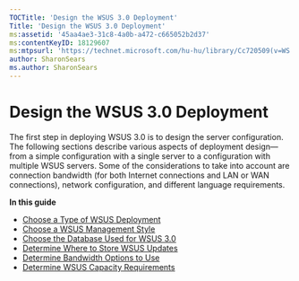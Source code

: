 ```yaml
---
TOCTitle: 'Design the WSUS 3.0 Deployment'
Title: 'Design the WSUS 3.0 Deployment'
ms:assetid: '45aa4ae3-31c8-4a0b-a472-c665052b2d37'
ms:contentKeyID: 18129607
ms:mtpsurl: 'https://technet.microsoft.com/hu-hu/library/Cc720509(v=WS.10)'
author: SharonSears
ms.author: SharonSears
---
```


Design the WSUS 3.0 Deployment
==============================

The first step in deploying WSUS 3.0 is to design the server configuration. The following sections describe various aspects of deployment design—from a simple configuration with a single server to a configuration with multiple WSUS servers. Some of the considerations to take into account are connection bandwidth (for both Internet connections and LAN or WAN connections), network configuration, and different language requirements.

**In this guide**

-   [Choose a Type of WSUS Deployment](https://technet.microsoft.com/12b665bc-07fa-4a4e-aed8-f970efe80c4c)
-   [Choose a WSUS Management Style](https://technet.microsoft.com/98d5664a-2f6b-4ccf-b440-b71b7d5dec3e)
-   [Choose the Database Used for WSUS 3.0](https://technet.microsoft.com/6f51cae4-4b1e-4a4b-81ef-cc92dd3644fd)
-   [Determine Where to Store WSUS Updates](https://technet.microsoft.com/aa4d106e-830e-4074-8675-bc52b2ada094)
-   [Determine Bandwidth Options to Use](https://technet.microsoft.com/f47b494b-fbf5-4bf8-a5c9-c31221a3dfdb)
-   [Determine WSUS Capacity Requirements](https://technet.microsoft.com/92170771-83e7-47bb-abbc-7d93ee5d7867)
